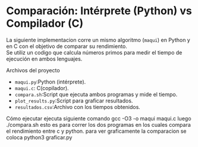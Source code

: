# Comparación: Intérprete (Python) vs Compilador (C)

La siguiente implementacion corre un mismo algoritmo (`maqui`) en Python y en C con el objetivo de comparar su rendimiento.  
Se utiliz un codigo que calcula números primos para medir el tiempo de ejecución en ambos lenguajes.

Archivos del proyecto
- `maqui.py`:Python (intérprete).
- `maqui.c`: C(copilador).
- `compara.sh`:Script que ejecuta ambos programas y mide el tiempo.
- `plot_results.py`:Script para graficar resultados.
- `resultados.csv`:Archivo con los tiempos obtenidos.

Cómo ejecutar
ejecuta siguiente comando
gcc -O3 -o maqui maqui.c
luego
./compara.sh
esto es para correr los dos programas en los cuales compara el rendimiento entre c y python.
para ver graficamente la comparacion se coloca 
python3 graficar.py
